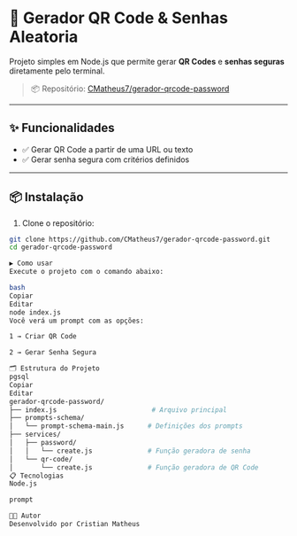 # 🔐 Gerador QR Code & Senhas Aleatoria

Projeto simples em Node.js que permite gerar **QR Codes** e **senhas seguras** diretamente pelo terminal.

> 📦 Repositório: [CMatheus7/gerador-qrcode-password](https://github.com/CMatheus7/gerador-qrcode-password)

---

## ✨ Funcionalidades

- ✅ Gerar QR Code a partir de uma URL ou texto
- ✅ Gerar senha segura com critérios definidos

---

## 📦 Instalação

1. Clone o repositório:

```bash
git clone https://github.com/CMatheus7/gerador-qrcode-password.git
cd gerador-qrcode-password

▶️ Como usar
Execute o projeto com o comando abaixo:

bash
Copiar
Editar
node index.js
Você verá um prompt com as opções:

1 → Criar QR Code

2 → Gerar Senha Segura

🗂 Estrutura do Projeto
pgsql
Copiar
Editar
gerador-qrcode-password/
├── index.js                        # Arquivo principal
├── prompts-schema/
│   └── prompt-schema-main.js      # Definições dos prompts
├── services/
│   ├── password/
│   │   └── create.js              # Função geradora de senha
│   └── qr-code/
│       └── create.js              # Função geradora de QR Code
📋 Tecnologias
Node.js

prompt

🧑‍💻 Autor
Desenvolvido por Cristian Matheus

